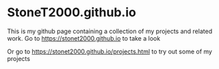 # StoneT2000.github.io
This is my github page containing a collection of my projects and related work.
Go to https://stonet2000.github.io to take a look

Or go to https://stonet2000.github.io/projects.html to try out some of my projects

